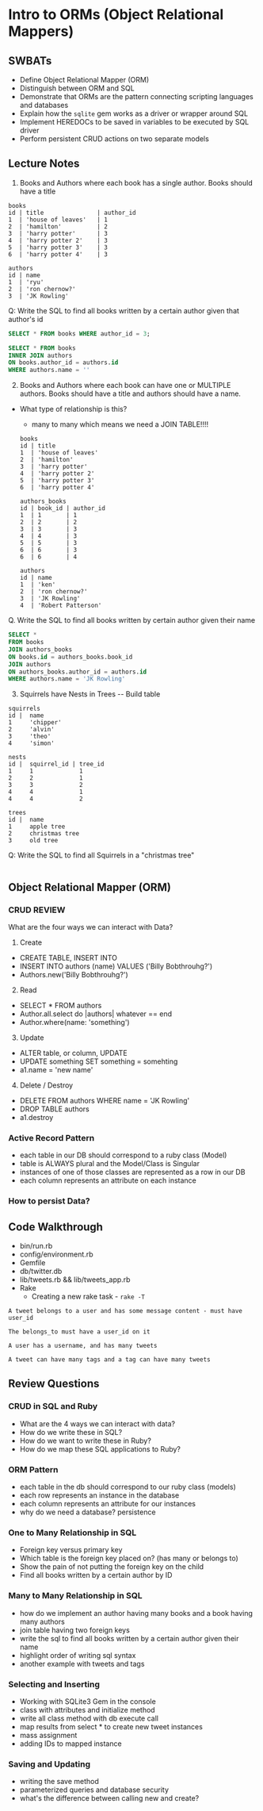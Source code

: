 # Intro to ORMs (Object Relational Mappers)

## SWBATs

* Define Object Relational Mapper (ORM)
* Distinguish between ORM and SQL
* Demonstrate that ORMs are the pattern connecting scripting languages and databases
* Explain how the `sqlite` gem works as a driver or wrapper around SQL
* Implement HEREDOCs to be saved in variables to be executed by SQL driver
* Perform persistent CRUD actions on two separate models

## Lecture Notes

1. Books and Authors where each book has a single author. Books should have a title

  ```
  books
  id | title               | author_id
  1  | 'house of leaves'   | 1
  2  | 'hamilton'          | 2
  3  | 'harry potter'      | 3
  4  | 'harry potter 2'    | 3
  5  | 'harry potter 3'    | 3
  6  | 'harry potter 4'    | 3

  authors
  id | name
  1  | 'ryu'
  2  | 'ron chernow?'
  3  | 'JK Rowling'
  ```

  Q: Write the SQL to find all books written by a certain author given that author's id

  ```SQL
  SELECT * FROM books WHERE author_id = 3;

  SELECT * FROM books
  INNER JOIN authors
  ON books.author_id = authors.id
  WHERE authors.name = ''
  ```

2. Books and Authors where each book can have one or MULTIPLE authors. Books should have a title and authors should have a name.

  - What type of relationship is this?
    - many to many which means we need a JOIN TABLE!!!!

    ```
    books
    id | title              
    1  | 'house of leaves'  
    2  | 'hamilton'         
    3  | 'harry potter'     
    4  | 'harry potter 2'   
    5  | 'harry potter 3'   
    6  | 'harry potter 4'   

    authors_books
    id | book_id | author_id
    1  | 1       | 1       
    2  | 2       | 2       
    3  | 3       | 3
    4  | 4       | 3       
    5  | 5       | 3       
    6  | 6       | 3
    6  | 6       | 4   

    authors
    id | name
    1  | 'ken'
    2  | 'ron chernow?'
    3  | 'JK Rowling'
    4  | 'Robert Patterson'
    ```

  Q. Write the SQL to find all books written by certain author given their name

  ``` SQL
  SELECT *
  FROM books
  JOIN authors_books
  ON books.id = authors_books.book_id
  JOIN authors
  ON authors_books.author_id = authors.id
  WHERE authors.name = 'JK Rowling'
  ```

3. Squirrels have Nests in Trees -- Build table

  ```
  squirrels
  id |  name
  1     'chipper'          
  2     'alvin'   
  3     'theo'                 
  4     'simon'            

  nests
  id |  squirrel_id | tree_id
  1     1             1
  2     2             1
  3     3             2
  4     4             1
  4     4             2

  trees
  id |  name
  1     apple tree
  2     christmas tree
  3     old tree
  ```

Q: Write the SQL to find all Squirrels in a "christmas tree"


```SQL

```


## Object Relational Mapper (ORM)

### CRUD REVIEW

What are the four ways we can interact with Data?

1. Create
  - CREATE TABLE, INSERT INTO
  - INSERT INTO authors (name) VALUES ('Billy Bobthrouhg?')
  - Authors.new('Billy Bobthrouhg?')

2. Read
  - SELECT * FROM authors
  - Author.all.select do |authors| whatever == end
  - Author.where(name: 'something')

3. Update
  - ALTER table, or column, UPDATE
  - UPDATE something SET something = somehting
  - a1.name = 'new name'

4. Delete / Destroy
  - DELETE FROM authors WHERE name = 'JK Rowling'
  - DROP TABLE authors
  - a1.destroy

### Active Record Pattern

- each table in our DB should correspond to a ruby class (Model)
- table is ALWAYS plural and the Model/Class is Singular
- instances of one of those classes are represented as a row in our DB
- each column represents an attribute on each instance

### How to persist Data?


## Code Walkthrough

- bin/run.rb
- config/environment.rb
- Gemfile
- db/twitter.db
- lib/tweets.rb && lib/tweets_app.rb
- Rake
  - Creating a new rake task - `rake -T`

```
A tweet belongs to a user and has some message content - must have user_id

The belongs_to must have a user_id on it

A user has a username, and has many tweets

A tweet can have many tags and a tag can have many tweets
```

## Review Questions

### CRUD in SQL and Ruby

* What are the 4 ways we can interact with data?
* How do we write these in SQL?
* How do we want to write these in Ruby?
* How do we map these SQL applications to Ruby?

### ORM Pattern

* each table in the db should correspond to our ruby class (models)
* each row represents an instance in the database
* each column represents an attribute for our instances
* why do we need a database? persistence

### One to Many Relationship in SQL

* Foreign key versus primary key
* Which table is the foreign key placed on? (has many or belongs to)
* Show the pain of not putting the foreign key on the child
* Find all books written by a certain author by ID

### Many to Many Relationship in SQL

* how do we implement an author having many books and a book having many authors
* join table having two foreign keys
* write the sql to find all books written by a certain author given their name
* highlight order of writing sql syntax
* another example with tweets and tags

### Selecting and Inserting

* Working with SQLite3 Gem in the console
* class with attributes and initialize method
* write all class method with db execute call
* map results from select * to create new tweet instances
* mass assignment
* adding IDs to mapped instance

### Saving and Updating

* writing the save method
* parameterized queries and database security
* what's the difference between calling new and create?
